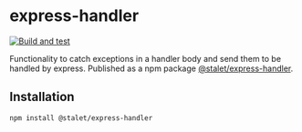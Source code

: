 # express-handler

[![Build and test](https://github.com/stalet/express-handler/actions/workflows/build.yml/badge.svg)](https://github.com/stalet/express-handler/actions/workflows/build.yml)

Functionality to catch exceptions in a handler body and send them to be handled by express.
Published as a npm package [@stalet/express-handler](https://www.npmjs.com/package/@stalet/express-handler).

## Installation

```bash
npm install @stalet/express-handler
```
